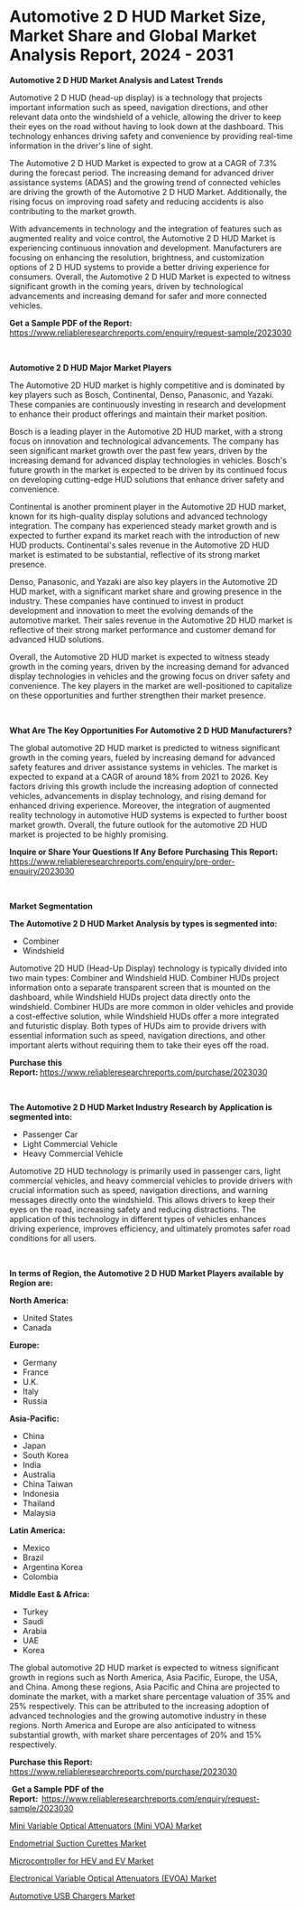 <p><h1>Automotive 2 D HUD Market Size, Market Share and Global Market Analysis Report, 2024 - 2031</h1></p><p><strong>Automotive 2 D HUD Market Analysis and Latest Trends</strong></p>
<p><p>Automotive 2 D HUD (head-up display) is a technology that projects important information such as speed, navigation directions, and other relevant data onto the windshield of a vehicle, allowing the driver to keep their eyes on the road without having to look down at the dashboard. This technology enhances driving safety and convenience by providing real-time information in the driver's line of sight.</p><p>The Automotive 2 D HUD Market is expected to grow at a CAGR of 7.3% during the forecast period. The increasing demand for advanced driver assistance systems (ADAS) and the growing trend of connected vehicles are driving the growth of the Automotive 2 D HUD Market. Additionally, the rising focus on improving road safety and reducing accidents is also contributing to the market growth.</p><p>With advancements in technology and the integration of features such as augmented reality and voice control, the Automotive 2 D HUD Market is experiencing continuous innovation and development. Manufacturers are focusing on enhancing the resolution, brightness, and customization options of 2 D HUD systems to provide a better driving experience for consumers. Overall, the Automotive 2 D HUD Market is expected to witness significant growth in the coming years, driven by technological advancements and increasing demand for safer and more connected vehicles.</p></p>
<p><strong>Get a Sample PDF of the Report:&nbsp;</strong> <a href="https://www.reliableresearchreports.com/enquiry/request-sample/2023030">https://www.reliableresearchreports.com/enquiry/request-sample/2023030</a></p>
<p>&nbsp;</p>
<p><strong>Automotive 2 D HUD Major Market Players</strong></p>
<p><p>The Automotive 2D HUD market is highly competitive and is dominated by key players such as Bosch, Continental, Denso, Panasonic, and Yazaki. These companies are continuously investing in research and development to enhance their product offerings and maintain their market position.</p><p>Bosch is a leading player in the Automotive 2D HUD market, with a strong focus on innovation and technological advancements. The company has seen significant market growth over the past few years, driven by the increasing demand for advanced display technologies in vehicles. Bosch's future growth in the market is expected to be driven by its continued focus on developing cutting-edge HUD solutions that enhance driver safety and convenience.</p><p>Continental is another prominent player in the Automotive 2D HUD market, known for its high-quality display solutions and advanced technology integration. The company has experienced steady market growth and is expected to further expand its market reach with the introduction of new HUD products. Continental's sales revenue in the Automotive 2D HUD market is estimated to be substantial, reflective of its strong market presence.</p><p>Denso, Panasonic, and Yazaki are also key players in the Automotive 2D HUD market, with a significant market share and growing presence in the industry. These companies have continued to invest in product development and innovation to meet the evolving demands of the automotive market. Their sales revenue in the Automotive 2D HUD market is reflective of their strong market performance and customer demand for advanced HUD solutions.</p><p>Overall, the Automotive 2D HUD market is expected to witness steady growth in the coming years, driven by the increasing demand for advanced display technologies in vehicles and the growing focus on driver safety and convenience. The key players in the market are well-positioned to capitalize on these opportunities and further strengthen their market presence.</p></p>
<p>&nbsp;</p>
<p><strong>What Are The Key Opportunities For Automotive 2 D HUD Manufacturers?</strong></p>
<p><p>The global automotive 2D HUD market is predicted to witness significant growth in the coming years, fueled by increasing demand for advanced safety features and driver assistance systems in vehicles. The market is expected to expand at a CAGR of around 18% from 2021 to 2026. Key factors driving this growth include the increasing adoption of connected vehicles, advancements in display technology, and rising demand for enhanced driving experience. Moreover, the integration of augmented reality technology in automotive HUD systems is expected to further boost market growth. Overall, the future outlook for the automotive 2D HUD market is projected to be highly promising.</p></p>
<p><strong>Inquire or Share Your Questions If Any Before Purchasing This Report:</strong> <a href="https://www.reliableresearchreports.com/enquiry/pre-order-enquiry/2023030">https://www.reliableresearchreports.com/enquiry/pre-order-enquiry/2023030</a></p>
<p>&nbsp;</p>
<p><strong>Market Segmentation</strong></p>
<p><strong>The Automotive 2 D HUD Market Analysis by types is segmented into:</strong></p>
<p><ul><li>Combiner</li><li>Windshield</li></ul></p>
<p><p>Automotive 2D HUD (Head-Up Display) technology is typically divided into two main types: Combiner and Windshield HUD. Combiner HUDs project information onto a separate transparent screen that is mounted on the dashboard, while Windshield HUDs project data directly onto the windshield. Combiner HUDs are more common in older vehicles and provide a cost-effective solution, while Windshield HUDs offer a more integrated and futuristic display. Both types of HUDs aim to provide drivers with essential information such as speed, navigation directions, and other important alerts without requiring them to take their eyes off the road.</p></p>
<p><strong>Purchase this Report:&nbsp;</strong><a href="https://www.reliableresearchreports.com/purchase/2023030">https://www.reliableresearchreports.com/purchase/2023030</a></p>
<p>&nbsp;</p>
<p><strong>The Automotive 2 D HUD Market Industry Research by Application is segmented into:</strong></p>
<p><ul><li>Passenger Car</li><li>Light Commercial Vehicle</li><li>Heavy Commercial Vehicle</li></ul></p>
<p><p>Automotive 2D HUD technology is primarily used in passenger cars, light commercial vehicles, and heavy commercial vehicles to provide drivers with crucial information such as speed, navigation directions, and warning messages directly onto the windshield. This allows drivers to keep their eyes on the road, increasing safety and reducing distractions. The application of this technology in different types of vehicles enhances driving experience, improves efficiency, and ultimately promotes safer road conditions for all users.</p></p>
<p>&nbsp;</p>
<p><strong>In terms of Region, the Automotive 2 D HUD Market Players available by Region are:</strong></p>
<p>
    <p> <strong> North America: </strong>
        <ul>
            <li>United States</li>
            <li>Canada</li>
        </ul>
        </p> 
    <p> <strong> Europe: </strong>
        <ul>
            <li>Germany</li>
            <li>France</li>
            <li>U.K.</li>
            <li>Italy</li>
            <li>Russia</li>
        </ul>
        </p> 
    <p> <strong> Asia-Pacific: </strong>
        <ul>
            <li>China</li>
            <li>Japan</li>
            <li>South Korea</li>
            <li>India</li>
            <li>Australia</li>
            <li>China Taiwan</li>
            <li>Indonesia</li>
            <li>Thailand</li>
            <li>Malaysia</li>
        </ul>
        </p> 
    <p> <strong> Latin America: </strong>
        <ul>
            <li>Mexico</li>
            <li>Brazil</li>
            <li>Argentina Korea</li>
            <li>Colombia</li>
        </ul>
        </p> 
    <p> <strong> Middle East & Africa: </strong>
        <ul>
            <li>Turkey</li>
            <li>Saudi</li>
            <li>Arabia</li>
            <li>UAE</li>
            <li>Korea</li>
        </ul>
    </p>
    </p>
<p><p>The global automotive 2D HUD market is expected to witness significant growth in regions such as North America, Asia Pacific, Europe, the USA, and China. Among these regions, Asia Pacific and China are projected to dominate the market, with a market share percentage valuation of 35% and 25% respectively. This can be attributed to the increasing adoption of advanced technologies and the growing automotive industry in these regions. North America and Europe are also anticipated to witness substantial growth, with market share percentages of 20% and 15% respectively.</p></p>
<p><strong>Purchase this Report: </strong><a href="https://www.reliableresearchreports.com/purchase/2023030">https://www.reliableresearchreports.com/purchase/2023030</a></p>
<p>&nbsp;<strong>Get a Sample PDF of the Report:&nbsp;&nbsp;</strong><a href="https://www.reliableresearchreports.com/enquiry/request-sample/2023030">https://www.reliableresearchreports.com/enquiry/request-sample/2023030</a></p>
<p><strong></strong></p>
<p><p><a href="https://view.publitas.com/reportprime-1/mini-variable-optical-attenuators-mini-voa-market-research-report-reveals-the-latest-trends-and-opportunities-of-this-market-for-period-from-2024-2031/">Mini Variable Optical Attenuators (Mini VOA) Market</a></p><p><a href="https://sulfuric-clavicle-d39.notion.site/Endometrial-Suction-Curettes-Market-Provides-Detailed-Segmentation-of-this-Market-based-on-Type-App-eda51c17ae5944a19d717ec442b5adbc">Endometrial Suction Curettes Market</a></p><p><a href="https://github.com/timeliteaut/Market-Research-Report-List-1/blob/main/microcontroller-for-hev-and-ev-market.md">Microcontroller for HEV and EV Market</a></p><p><a href="https://view.publitas.com/reportprime-1/electronical-variable-optical-attenuators-evoa-market-size-growth-and-forecast-from-2024-2031/">Electronical Variable Optical Attenuators (EVOA) Market</a></p><p><a href="https://github.com/seekum/Market-Research-Report-List-1/blob/main/automotive-usb-chargers-market.md">Automotive USB Chargers Market</a></p></p>